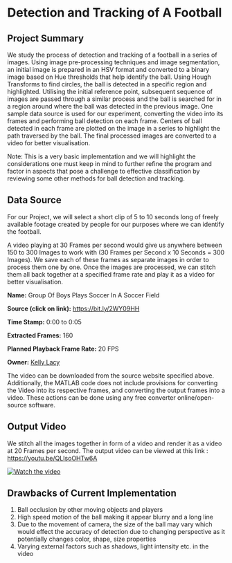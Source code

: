 # Detection and Tracking of A Football

## Project Summary

We study the process of detection and tracking of a football in a series of images. Using image pre-processing techniques and image segmentation, an initial image is prepared in an HSV format and converted to a  binary image based on Hue thresholds that help identify the ball. Using Hough Transforms to find circles, the ball is detected in a specific region and highlighted. Utilising the initial reference point, subsequent sequence of images are passed through a similar process and the ball is searched for in a region around where the ball was detected in the previous image. One sample data source is used for our experiment, converting the video into its frames and performing ball detection on each frame. Centers of ball detected in each frame are plotted on the image in a series to highlight the path traversed by the ball. The final processed images are converted to a video for better visualisation. 

Note: This is a very basic implementation and we will highlight the considerations one must keep in mind to further refine the program and factor in aspects that pose a challenge to effective classification by reviewing some other methods for ball detection and tracking. 

## Data Source

For our Project, we will select a short clip of 5 to 10 seconds long of freely available footage created by people for our purposes where we can identify the football. 

A video playing at 30 Frames per second would give us anywhere between 150 to 300 Images to work with (30 Frames per Second x 10 Seconds = 300 Images). We save each of these frames as separate images in order to process them one by one. Once the images are processed, we can stitch them all back together at a specified frame rate and play it as a video for better visualisation. 

**Name:** Group Of Boys Plays Soccer In A Soccer Field

**Source (click on link):** <https://bit.ly/2WY09HH>

**Time Stamp:** 0:00 to 0:05

**Extracted Frames:** 160

**Planned Playback Frame Rate:** 20 FPS

**Owner:** [Kelly Lacy](https://www.pexels.com/@kelly-lacy-1179532)

The video can be downloaded from the source website specified above. Additionally, the MATLAB code does not include provisions for converting the Video into its respective frames, and converting the output frames into a video. These actions can be done using any free converter online/open-source software.


## Output Video

<span>We stitch all the images together in form of a video and render it as a video at 20 Frames per second. The output video can be viewed at this link : <https://youtu.be/QLIsoOHTw6A> </span>
  
  [![Watch the video](https://img.youtube.com/vi/QLIsoOHTw6A/maxresdefault.jpg)](https://youtu.be/QLIsoOHTw6A)


## Drawbacks of Current Implementation

1.  Ball occlusion by other moving objects and players
2.  High speed motion of the ball making it appear blurry and a long line
3.  Due to the movement of camera, the size of the ball may vary which would effect the accuracy of detection due to changing perspective as it potentially changes color, shape, size properties
4.  Varying external factors such as shadows, light intensity etc. in the video

